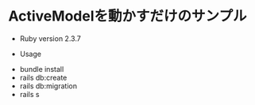 # ActiveModelを動かすだけのサンプル

* Ruby version
2.3.7

* Usage

- bundle install
- rails db:create
- rails db:migration
- rails s



